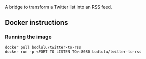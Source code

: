 A bridge to transform a Twitter list into an RSS feed.

## Docker instructions

### Running the image

```
docker pull bodlulu/twitter-to-rss
docker run -p <PORT TO LISTEN TO>:8080 bodlulu/twitter-to-rss
```

